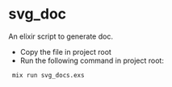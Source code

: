 # svg_doc
An elixir script to generate doc.
- Copy the file in project root
- Run the following command in project root:
``` bash
 mix run svg_docs.exs
 ```
